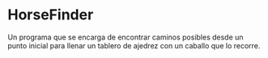 # HorseFinder
Un programa que se encarga de encontrar caminos posibles desde un punto inicial para llenar un tablero de ajedrez con un caballo que lo recorre.
